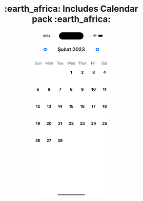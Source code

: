 <br />
<div align="center">
  <h1 align="center">:earth_africa:	Includes Calendar pack :earth_africa: </h1>
<img src="https://github.com/Ardacanuysal/DailyApp/blob/main/CalendarExampleTutorial-main/Simulator%20Screen%20Shot%20-%20iPhone%2014%20Pro%20-%202023-01-08%20at%2009.54.03.png?raw=true" width="50%"  />




</div>
